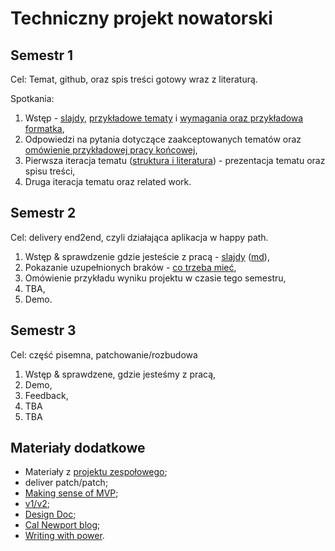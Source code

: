 # Techniczny projekt nowatorski

## Semestr 1

Cel: Temat, github, oraz spis treści gotowy wraz z literaturą.

Spotkania:

1. Wstęp - [slajdy](00_wstep/index.pdf), [przykładowe tematy](01_topic_examples/README.md) i [wymagania oraz przykładowa formatka](01_wymagania_formalne),
2. Odpowiedzi na pytania dotyczące zaakceptowanych tematów oraz [omówienie przykładowej pracy końcowej](02_przykladowe_prace),
3. Pierwsza iteracja tematu ([struktura i literatura](03_related_work_and_structure/index.pdf)) - prezentacja tematu oraz spisu treści,
4. Druga iteracja tematu oraz related work.

## Semestr 2

Cel: delivery end2end, czyli działająca aplikacja w happy path.

1. Wstęp & sprawdzenie gdzie jesteście z pracą - [slajdy](05_wstep_semestr_2/slides.pdf) ([md](05_wstep_semestr_2/slides.md)),
2. Pokazanie uzupełnionych braków - [co trzeba mieć](06_checkpoint/README.md),
3. Omówienie przykładu wyniku projektu w czasie tego semestru,
4. TBA,
5. Demo.

## Semestr 3

Cel: część pisemna, patchowanie/rozbudowa

1. Wstęp & sprawdzene, gdzie jesteśmy z pracą,
2. Demo,
3. Feedback,
4. TBA
5. TBA

## Materiały dodatkowe

- Materiały z [projektu zespołowego](https://github.com/wojciech11/se_projekt_zespolowy/);
- deliver patch/patch;
- [Making sense of MVP](https://blog.crisp.se/2016/01/25/henrikkniberg/making-sense-of-mvp);
- [v1/v2](https://katemats.com/blog/lean-software-development-build-v1s-and-v2s);
- [Design Doc](https://adityarohilla.com/2022/03/22/the-system-design-template-i-use/);
- [Cal Newport blog](https://www.calnewport.com/blog/);
- [Writing with power](https://www.amazon.com/Writing-Power-Techniques-Mastering-Process/dp/0195120183).
